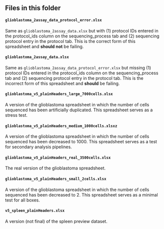 ## Files in this folder

#### `glioblastoma_2assay_data_protocol_error.xlsx`

Same as `glioblastoma_2assay_data.xlsx` but with (1) protocol IDs entered in the protocol_ids column on the sequencing_process tab and (2) sequencing protocol entry in the protocol tab. This is the correct form of this spreadsheet and **should not** be failing.

#### `glioblastoma_2assay_data.xlsx`

Same as `glioblastoma_2assay_data_protocol_error.xlsx` but missing (1) protocol IDs entered in the protocol_ids column on the sequencing_process tab and (2) sequencing protocol entry in the protocol tab. This is the incorrect form of this spreadsheet and **should** be failing.

#### `glioblastoma_v5_plainHeaders_large_7000cells.xlsx`

A version of the glioblastoma spreadsheet in which the number of cells sequenced has been artificially duplicated. This spreadsheet serves as a stress test. 

#### `glioblastoma_v5_plainHeaders_medium_1000cells.xlsxz`

A version of the glioblastoma spreadsheet in which the number of cells sequenced has been decreased to 1000. This spreadsheet serves as a test for secondary analysis pipelines. 

#### `glioblastoma_v5_plainHeaders_real_3500cells.xlsx`

The real version of the glioblastoma spreadsheet. 

#### `glioblastoma_v5_plainHeaders_small_2cells.xlsx`

A version of the glioblastoma spreadsheet in which the number of cells sequenced has been decreased to 2. This spreadsheet serves as a minimal test for all boxes. 

#### `v5_spleen_plainHeaders.xlsx`

A version (not final) of the spleen preview dataset.